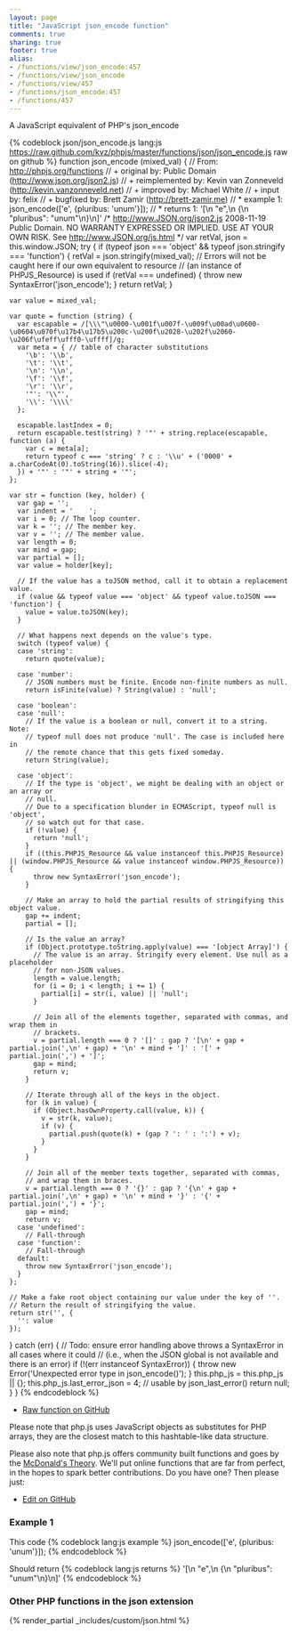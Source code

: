 ```yaml
---
layout: page
title: "JavaScript json_encode function"
comments: true
sharing: true
footer: true
alias:
- /functions/view/json_encode:457
- /functions/view/json_encode
- /functions/view/457
- /functions/json_encode:457
- /functions/457
---
```

<!-- Generated by Rakefile:build -->
A JavaScript equivalent of PHP's json_encode

{% codeblock json/json_encode.js lang:js https://raw.github.com/kvz/phpjs/master/functions/json/json_encode.js raw on github %}
function json_encode (mixed_val) {
  // From: http://phpjs.org/functions
  // +      original by: Public Domain (http://www.json.org/json2.js)
  // + reimplemented by: Kevin van Zonneveld (http://kevin.vanzonneveld.net)
  // +      improved by: Michael White
  // +      input by: felix
  // +      bugfixed by: Brett Zamir (http://brett-zamir.me)
  // *        example 1: json_encode(['e', {pluribus: 'unum'}]);
  // *        returns 1: '[\n    "e",\n    {\n    "pluribus": "unum"\n}\n]'
/*
    http://www.JSON.org/json2.js
    2008-11-19
    Public Domain.
    NO WARRANTY EXPRESSED OR IMPLIED. USE AT YOUR OWN RISK.
    See http://www.JSON.org/js.html
  */
  var retVal, json = this.window.JSON;
  try {
    if (typeof json === 'object' && typeof json.stringify === 'function') {
      retVal = json.stringify(mixed_val); // Errors will not be caught here if our own equivalent to resource
      //  (an instance of PHPJS_Resource) is used
      if (retVal === undefined) {
        throw new SyntaxError('json_encode');
      }
      return retVal;
    }

    var value = mixed_val;

    var quote = function (string) {
      var escapable = /[\\\"\u0000-\u001f\u007f-\u009f\u00ad\u0600-\u0604\u070f\u17b4\u17b5\u200c-\u200f\u2028-\u202f\u2060-\u206f\ufeff\ufff0-\uffff]/g;
      var meta = { // table of character substitutions
        '\b': '\\b',
        '\t': '\\t',
        '\n': '\\n',
        '\f': '\\f',
        '\r': '\\r',
        '"': '\\"',
        '\\': '\\\\'
      };

      escapable.lastIndex = 0;
      return escapable.test(string) ? '"' + string.replace(escapable, function (a) {
        var c = meta[a];
        return typeof c === 'string' ? c : '\\u' + ('0000' + a.charCodeAt(0).toString(16)).slice(-4);
      }) + '"' : '"' + string + '"';
    };

    var str = function (key, holder) {
      var gap = '';
      var indent = '    ';
      var i = 0; // The loop counter.
      var k = ''; // The member key.
      var v = ''; // The member value.
      var length = 0;
      var mind = gap;
      var partial = [];
      var value = holder[key];

      // If the value has a toJSON method, call it to obtain a replacement value.
      if (value && typeof value === 'object' && typeof value.toJSON === 'function') {
        value = value.toJSON(key);
      }

      // What happens next depends on the value's type.
      switch (typeof value) {
      case 'string':
        return quote(value);

      case 'number':
        // JSON numbers must be finite. Encode non-finite numbers as null.
        return isFinite(value) ? String(value) : 'null';

      case 'boolean':
      case 'null':
        // If the value is a boolean or null, convert it to a string. Note:
        // typeof null does not produce 'null'. The case is included here in
        // the remote chance that this gets fixed someday.
        return String(value);

      case 'object':
        // If the type is 'object', we might be dealing with an object or an array or
        // null.
        // Due to a specification blunder in ECMAScript, typeof null is 'object',
        // so watch out for that case.
        if (!value) {
          return 'null';
        }
        if ((this.PHPJS_Resource && value instanceof this.PHPJS_Resource) || (window.PHPJS_Resource && value instanceof window.PHPJS_Resource)) {
          throw new SyntaxError('json_encode');
        }

        // Make an array to hold the partial results of stringifying this object value.
        gap += indent;
        partial = [];

        // Is the value an array?
        if (Object.prototype.toString.apply(value) === '[object Array]') {
          // The value is an array. Stringify every element. Use null as a placeholder
          // for non-JSON values.
          length = value.length;
          for (i = 0; i < length; i += 1) {
            partial[i] = str(i, value) || 'null';
          }

          // Join all of the elements together, separated with commas, and wrap them in
          // brackets.
          v = partial.length === 0 ? '[]' : gap ? '[\n' + gap + partial.join(',\n' + gap) + '\n' + mind + ']' : '[' + partial.join(',') + ']';
          gap = mind;
          return v;
        }

        // Iterate through all of the keys in the object.
        for (k in value) {
          if (Object.hasOwnProperty.call(value, k)) {
            v = str(k, value);
            if (v) {
              partial.push(quote(k) + (gap ? ': ' : ':') + v);
            }
          }
        }

        // Join all of the member texts together, separated with commas,
        // and wrap them in braces.
        v = partial.length === 0 ? '{}' : gap ? '{\n' + gap + partial.join(',\n' + gap) + '\n' + mind + '}' : '{' + partial.join(',') + '}';
        gap = mind;
        return v;
      case 'undefined':
        // Fall-through
      case 'function':
        // Fall-through
      default:
        throw new SyntaxError('json_encode');
      }
    };

    // Make a fake root object containing our value under the key of ''.
    // Return the result of stringifying the value.
    return str('', {
      '': value
    });

  } catch (err) { // Todo: ensure error handling above throws a SyntaxError in all cases where it could
    // (i.e., when the JSON global is not available and there is an error)
    if (!(err instanceof SyntaxError)) {
      throw new Error('Unexpected error type in json_encode()');
    }
    this.php_js = this.php_js || {};
    this.php_js.last_error_json = 4; // usable by json_last_error()
    return null;
  }
}
{% endcodeblock %}

 - [Raw function on GitHub](https://github.com/kvz/phpjs/blob/master/functions/json/json_encode.js)

Please note that php.js uses JavaScript objects as substitutes for PHP arrays, they are 
the closest match to this hashtable-like data structure. 

Please also note that php.js offers community built functions and goes by the 
[McDonald's Theory](https://medium.com/what-i-learned-building/9216e1c9da7d). We'll put online 
functions that are far from perfect, in the hopes to spark better contributions. 
Do you have one? Then please just: 

 - [Edit on GitHub](https://github.com/kvz/phpjs/edit/master/functions/json/json_encode.js)

### Example 1
This code
{% codeblock lang:js example %}
json_encode(['e', {pluribus: 'unum'}]);
{% endcodeblock %}

Should return
{% codeblock lang:js returns %}
'[\n    "e",\n    {\n    "pluribus": "unum"\n}\n]'
{% endcodeblock %}


### Other PHP functions in the json extension
{% render_partial _includes/custom/json.html %}
